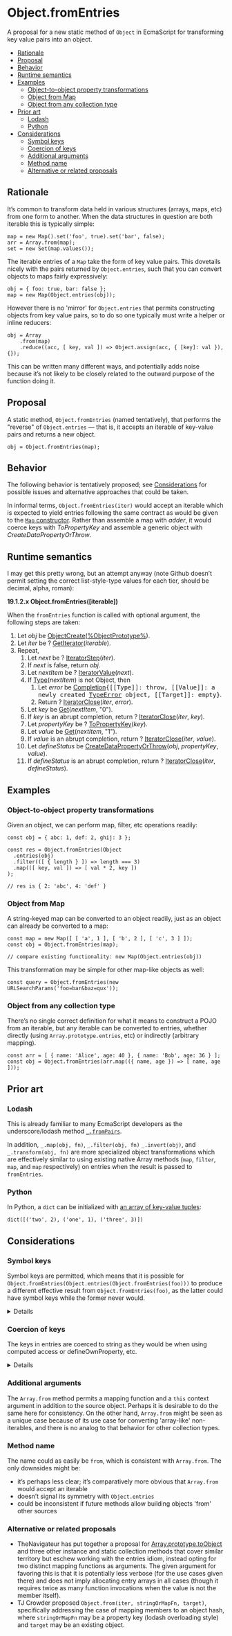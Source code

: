 # Object.fromEntries

A proposal for a new static method of `Object` in EcmaScript for transforming
key value pairs into an object.

<!-- MarkdownTOC autolink=true bracket=round depth=3 -->

- [Rationale](#rationale)
- [Proposal](#proposal)
- [Behavior](#behavior)
- [Runtime semantics](#runtime-semantics)
- [Examples](#examples)
  - [Object-to-object property transformations](#object-to-object-property-transformations)
  - [Object from Map](#object-from-map)
  - [Object from any collection type](#object-from-any-collection-type)
- [Prior art](#prior-art)
  - [Lodash](#lodash)
  - [Python](#python)
- [Considerations](#considerations)
  - [Symbol keys](#symbol-keys)
  - [Coercion of keys](#coercion-of-keys)
  - [Additional arguments](#additional-arguments)
  - [Method name](#method-name)
  - [Alternative or related proposals](#alternative-or-related-proposals)

<!-- /MarkdownTOC -->

## Rationale

It’s common to transform data held in various structures (arrays, maps, etc)
from one form to another. When the data structures in question are both iterable
this is typically simple:

    map = new Map().set('foo', true).set('bar', false);
    arr = Array.from(map);
    set = new Set(map.values());

The iterable entries of a `Map` take the form of key value pairs. This dovetails
nicely with the pairs returned by `Object.entries`, such that you can convert
objects to maps fairly expressively:

    obj = { foo: true, bar: false };
    map = new Map(Object.entries(obj));

However there is no 'mirror' for `Object.entries` that permits constructing
objects from key value pairs, so to do so one typically must write a helper or
inline reducers:

    obj = Array
        .from(map)
        .reduce((acc, [ key, val ]) => Object.assign(acc, { [key]: val }), {});

This can be written many different ways, and potentially adds noise because it’s
not likely to be closely related to the outward purpose of the function doing
it.

## Proposal

A static method, `Object.fromEntries` (named tentatively), that performs the
"reverse" of `Object.entries` — that is, it accepts an iterable of key-value
pairs and returns a new object.

    obj = Object.fromEntries(map);

## Behavior

The following behavior is tentatively proposed; see
[Considerations](#considerations) for possible issues and alternative approaches
that could be taken.

In informal terms, `Object.fromEntries(iter)` would accept an iterable which is
expected to yield entries following the same contract as would be given to the
[`Map` constructor](https://tc39.github.io/ecma262/#sec-map-iterable). Rather
than assemble a map with _adder_, it would coerce keys with _ToPropertyKey_ and
assemble a generic object with _CreateDataPropertyOrThrow_.

## Runtime semantics

I may get this pretty wrong, but an attempt anyway (note Github doesn’t permit
setting the correct list-style-type values for each tier, should be decimal,
alpha, roman):

**19.1.2.x Object.fromEntries([iterable])**

When the `fromEntries` function is called with optional argument, the following
steps are taken:

<ol>
  <li>Let <i>obj</i> be <a href="https://tc39.github.io/ecma262/#sec-objectcreate">ObjectCreate</a>(<a href="https://tc39.github.io/ecma262/#sec-properties-of-the-object-prototype-object">%ObjectPrototype%</a>).</li>
  <li>Let <i>iter</i> be ? <a href="https://tc39.github.io/ecma262/#sec-getiterator">GetIterator</a>(<i>iterable</i>).</li>
  <li>
    Repeat,
    <ol>
      <li>Let <i>next</i> be ? <a href="https://tc39.github.io/ecma262/#sec-iteratorstep">IteratorStep</a>(<i>iter</i>).</li>
      <li>If <i>next</i> is false, return <i>obj</i>.</li>
      <li>Let <i>nextItem</i> be ? <a href="https://tc39.github.io/ecma262/#sec-iteratorvalue">IteratorValue</a>(<i>next</i>).</li>
      <li>
        If <a href="https://tc39.github.io/ecma262/#sec-ecmascript-data-types-and-values">Type</a>(<i>nextItem</i>) is not Object, then
        <ol>
          <li>
            Let <i>error</i> be <a href="https://tc39.github.io/ecma262/#sec-completion-record-specification-type">Completion</a><tt>{[[Type]]: throw, [[Value]]: a
            newly created <a href="https://tc39.github.io/ecma262/#sec-native-error-types-used-in-this-standard-typeerror">TypeError</a> object, [[Target]]: empty}</tt>.
          </li>
          <li>Return ? <a href="https://tc39.github.io/ecma262/#sec-iteratorclose">IteratorClose</a>(<i>iter</i>, <i>error</i>).</li>
        </ol>
      </li>
      <li>Let <i>key</i> be <a href="https://tc39.github.io/ecma262/#sec-get-o-p">Get</a>(<i>nextItem</i>, "0").</li>
      <li>
        If <i>key</i> is an abrupt completion, return ?
        <a href="https://tc39.github.io/ecma262/#sec-iteratorclose">IteratorClose</a>(<i>iter</i>, <i>key</i>).
      </li>
      <li>
        Let <i>propertyKey</i> be ?
        <a href="http://www.ecma-international.org/ecma-262/8.0/#sec-topropertykey">ToPropertyKey</a>(<i>key</i>).
      </li>
      <li>Let <i>value</i> be <a href="https://tc39.github.io/ecma262/#sec-get-o-p">Get</a>(<i>nextItem</i>, "1").</li>
      <li>
        If <i>value</i> is an abrupt completion, return ? <a href="https://tc39.github.io/ecma262/#sec-iteratorclose">IteratorClose</a>(<i>iter</i>, <i>value</i>).
      </li>
      <li>
        Let <i>defineStatus</i> be <a href="http://www.ecma-international.org/ecma-262/8.0/#sec-createdatapropertyorthrow">CreateDataPropertyOrThrow</a>(<i>obj</i>, <i>propertyKey</i>, <i>value</i>).
      </li>
      <li>
        If <i>defineStatus</i> is an abrupt completion, return ? <a href="https://tc39.github.io/ecma262/#sec-iteratorclose">IteratorClose</a>(<i>iter</i>, <i>defineStatus</i>).
      </li>
    </ol>
  </li>
</ol>

## Examples

### Object-to-object property transformations

Given an object, we can perform map, filter, etc operations readily:

    const obj = { abc: 1, def: 2, ghij: 3 };

    const res = Object.fromEntries(Object
      .entries(obj)
      .filter(([ { length } ]) => length === 3)
      .map(([ key, val ]) => [ val * 2, key ])
    );

    // res is { 2: 'abc', 4: 'def' }

### Object from Map

A string-keyed map can be converted to an object readily, just as an object can
already be converted to a map:

    const map = new Map([ [ 'a', 1 ], [ 'b', 2 ], [ 'c', 3 ] ]);
    const obj = Object.fromEntries(map);

    // compare existing functionality: new Map(Object.entries(obj))

This transformation may be simple for other map-like objects as well:

    const query = Object.fromEntries(new URLSearchParams('foo=bar&baz=qux'));

### Object from any collection type

There’s no single correct definition for what it means to construct a POJO from
an iterable, but any iterable can be converted to entries, whether directly
(using `Array.prototype.entries`, etc) or indirectly (arbitrary mapping).

    const arr = [ { name: 'Alice', age: 40 }, { name: 'Bob', age: 36 } ];
    const obj = Object.fromEntries(arr.map(({ name, age }) => [ name, age ]));

## Prior art

### Lodash

This is already familiar to many EcmaScript developers as the underscore/lodash
method [`_.fromPairs`](https://lodash.com/docs/4.17.4#fromPairs).

In addition, `_.map(obj, fn)`, `_.filter(obj, fn)` `_.invert(obj)`, and
`_.transform(obj, fn)` are more specialized object transformations which are
effectively similar to using existing native Array methods (`map`, `filter`,
`map`, and `map` respectively) on entries when the result is passed to
`fromEntries`.

### Python

In Python, a `dict` can be initialized with
[an array of key-value tuples](https://docs.python.org/3/library/stdtypes.html#dict):

    dict([('two', 2), ('one', 1), ('three', 3)])

## Considerations

### Symbol keys

Symbol keys are permitted, which means that it is possible for
`Object.fromEntries(Object.entries(Object.fromEntries(foo)))` to produce a
different effective result from `Object.fromEntries(foo)`, as the latter could
have symbol keys while the former never would.

<details>
  <p>
    Discussed in [Allowing only strings as keys is harmful #5](issues/5).
    Originally symbol keys were expressly disallowed to ensure consistent
    round-tripping between Object.entries and Object.fromEntries; it seems that
    there’s agreement that the constraint would be more likely to cause
    confusion than help.
  </p>

  <p>Original text:</p>

  <blockquote>
    <p>
      It would be valuable if given an iterable `entries` that
      `Object.entries(Object.fromEntries(entries))` would always return an array
      whose membership (at the key/value level) is identical to `entries`. To
      achieve this behavior, however, we must disallow symbols as keys, because
      `Object.entries` filters out symbol-keyed properties.
    </p>
  </blockquote>
</details>

### Coercion of keys

The keys in entries are coerced to string as they would be when using computed
access or defineOwnProperty, etc.

<details>
  <p>
    Originally a non-string key would have thrown a TypeError. This seems pretty
    undesirable after all; it would not have been consistent with expectations.
  </p>

  <p>Original text:</p>

  <blockquote>
    <p>
      In the proposed behavior above, no coercion of _k_ to a valid property key
      occurs — it must be a string. I believe this is likely the best behavior
      for the use cases envisioned, but possibly users would expect it to behave
      instead like computed assignment, which will attempt coercing any value to
      a property key.
    </p>
    <p>
      Assuming no coercion, and regardless of the restriction on symbol keys,
      one could argue that invalid keys, or perhaps symbol keys specifically,
      should be ignored rather than cause an exception to be thrown. I don’t
      think this is likely the desired behavior, but I figured I should note the
      possibility.
    </p>
  </blockquote>
</details>

### Additional arguments

The `Array.from` method permits a mapping function and a `this` context argument
in addition to the source object. Perhaps it is desirable to do the same here
for consistency. On the other hand, `Array.from` might be seen as a unique case
because of its use case for converting 'array-like' non-iterables, and there is
no analog to that behavior for other collection types.

### Method name

The name could as easily be `from`, which is consistent with `Array.from`. The
only downsides might be:

- it’s perhaps less clear; it’s comparatively more obvious that `Array.from`
  would accept an iterable
- doesn’t signal its symmetry with `Object.entries`
- could be inconsistent if future methods allow building objects 'from' other
  sources

### Alternative or related proposals

- TheNavigateur has put together a proposal for [Array.prototype.toObject](https://github.com/TheNavigateur/arrays-and-other-iterables-to-objects-and-maps)
  and three other instance and static collection methods that cover similar
  territory but eschew working with the entries idiom, instead opting for two
  distinct mapping functions as arguments. The given argument for favoring this
  is that it is potentially less verbose (for the use cases given there) and
  does not imply allocating entry arrays in all cases (though it requires twice
  as many function invocations when the value is not the member itself).
- TJ Crowder proposed `Object.from(iter, stringOrMapFn, target)`, specifically
  addressing the case of mapping members to an object hash, where
  `stringOrMapFn` may be a property key (lodash overloading style) and `target`
  may be an existing object.
